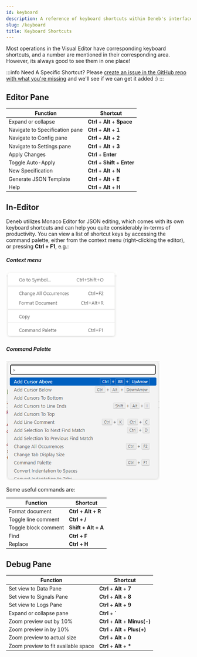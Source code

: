 ```yaml
---
id: keyboard
description: A reference of keyboard shortcuts within Deneb's interface.
slug: /keyboard
title: Keyboard Shortcuts
---
```


Most operations in the Visual Editor have corresponding keyboard shortcuts, and a number are mentioned in their corresponding area. However, its always good to see them in one place!

:::info Need A Specific Shortcut?
Please [create an issue in the GitHub repo with what you're missing](https://github.com/deneb-viz/deneb/issues) and we'll see if we can get it added :)
:::

## Editor Pane

| Function                       | Shortcut                         |
| ------------------------------ | -------------------------------- |
| Expand or collapse             | **Ctrl** + **Alt** + **Space**   |
| Navigate to Specification pane | **Ctrl** + **Alt** + **1**       |
| Navigate to Config pane        | **Ctrl** + **Alt** + **2**       |
| Navigate to Settings pane      | **Ctrl** + **Alt** + **3**       |
| Apply Changes                  | **Ctrl** + **Enter**             |
| Toggle Auto-Apply              | **Ctrl** + **Shift** + **Enter** |
| New Specification              | **Ctrl** + **Alt** + **N**       |
| Generate JSON Template         | **Ctrl** + **Alt** + **E**       |
| Help                           | **Ctrl** + **Alt** + **H**       |

## In-Editor

Deneb utilizes Monaco Editor for JSON editing, which comes with its own keyboard shortcuts and can help you quite considerably in-terms of productivity. You can view a list of shortcut keys by accessing the command palette, either from the context menu (right-clicking the editor), or pressing **Ctrl + F1**, e.g.:

##### Context menu

![monaco-context-menu.png](./img/monaco-context-menu.png "Right-clicking the JSON editor shows the context menu.")

##### Command Palette

![monaco-command-palette.png](./img/monaco-command-palette.png "the Command Palette (Ctrl + F1) shows all available commands and their keystrokes.")

Some useful commands are:

| Function             | Shortcut            |
| -------------------- | ------------------- |
| Format document      | **Ctrl + Alt + R**  |
| Toggle line comment  | **Ctrl + /**        |
| Toggle block comment | **Shift + Alt + A** |
| Find                 | **Ctrl + F**        |
| Replace              | **Ctrl + H**        |

## Debug Pane

| Function                            | Shortcut                          |
| ----------------------------------- | --------------------------------- |
| Set view to Data Pane               | **Ctrl** + **Alt** + **7**        |
| Set view to Signals Pane            | **Ctrl** + **Alt** + **8**        |
| Set view to Logs Pane               | **Ctrl** + **Alt** + **9**        |
| Expand or collapse pane             | **Ctrl** + **`**                  |
| Zoom preview out by 10%             | **Ctrl** + **Alt** + **Minus(-)** |
| Zoom preview in by 10%              | **Ctrl** + **Alt** + **Plus(+)**  |
| Zoom preview to actual size         | **Ctrl** + **Alt** + **0**        |
| Zoom preview to fit available space | **Ctrl** + **Alt** + **\***       |
